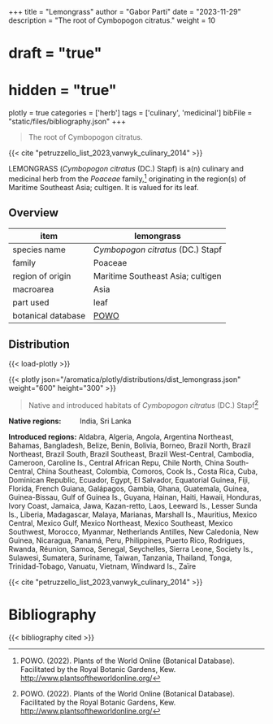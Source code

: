 +++
title = "Lemongrass"
author = "Gabor Parti"
date = "2023-11-29"
description = "The root of Cymbopogon citratus."
weight = 10
# draft = "true"
# hidden = "true"
plotly = true
categories = ['herb']
tags = ['culinary', 'medicinal']
bibFile = "static/files/bibliography.json"
+++

>The root of Cymbopogon citratus.

{{< cite "petruzzello_list_2023,vanwyk_culinary_2014" >}}

LEMONGRASS (*Cymbopogon citratus* (DC.) Stapf) is a(n) culinary and medicinal herb from the *Poaceae* family,[^powo] originating in the region(s) of Maritime Southeast Asia; cultigen. It is valued for its leaf.

[^powo]: POWO. (2022). Plants of the World Online (Botanical Database). Facilitated by the Royal Botanic Gardens, Kew. http://www.plantsoftheworldonline.org/

## Overview

|       item       |                     lemongrass                    |
|------------------|---------------------------------------------------|
|   species name   |         *Cymbopogon citratus* (DC.) Stapf         |
|      family      |                      Poaceae                      |
| region of origin |         Maritime Southeast Asia; cultigen         |
|     macroarea    |                        Asia                       |
|     part used    |                        leaf                       |
|botanical database|[POWO](https://powo.science.kew.org/taxon/396896-1)|



## Distribution

{{< load-plotly >}}

{{< plotly json="/aromatica/plotly/distributions/dist_lemongrass.json" weight="600" height="300" >}}

>Native and introduced habitats of *Cymbopogon citratus* (DC.) Stapf[^powo]

<p style="text-align:left;">

**Native regions:** &ensp; &ensp; &ensp; India, Sri Lanka

**Introduced regions:** Aldabra, Algeria, Angola, Argentina Northeast, Bahamas, Bangladesh, Belize, Benin, Bolivia, Borneo, Brazil North, Brazil Northeast, Brazil South, Brazil Southeast, Brazil West-Central, Cambodia, Cameroon, Caroline Is., Central African Repu, Chile North, China South-Central, China Southeast, Colombia, Comoros, Cook Is., Costa Rica, Cuba, Dominican Republic, Ecuador, Egypt, El Salvador, Equatorial Guinea, Fiji, Florida, French Guiana, Galápagos, Gambia, Ghana, Guatemala, Guinea, Guinea-Bissau, Gulf of Guinea Is., Guyana, Hainan, Haiti, Hawaii, Honduras, Ivory Coast, Jamaica, Jawa, Kazan-retto, Laos, Leeward Is., Lesser Sunda Is., Liberia, Madagascar, Malaya, Marianas, Marshall Is., Mauritius, Mexico Central, Mexico Gulf, Mexico Northeast, Mexico Southeast, Mexico Southwest, Morocco, Myanmar, Netherlands Antilles, New Caledonia, New Guinea, Nicaragua, Panamá, Peru, Philippines, Puerto Rico, Rodrigues, Rwanda, Réunion, Samoa, Senegal, Seychelles, Sierra Leone, Society Is., Sulawesi, Sumatera, Suriname, Taiwan, Tanzania, Thailand, Tonga, Trinidad-Tobago, Vanuatu, Vietnam, Windward Is., Zaïre

</p>

{{< cite "petruzzello_list_2023,vanwyk_culinary_2014" >}}



# Bibliography

{{< bibliography cited >}}

